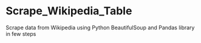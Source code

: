 # Scrape_Wikipedia_Table
Scrape data from Wikipedia using Python BeautifulSoup and Pandas library in few steps
